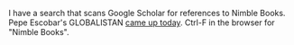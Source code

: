 I have a search that scans Google Scholar for references to Nimble Books. Pepe Escobar's GLOBALISTAN [came up today](https://journals.sagepub.com/doi/abs/10.1177/0973598420943434).  Ctrl-F in the browser for "Nimble Books".

